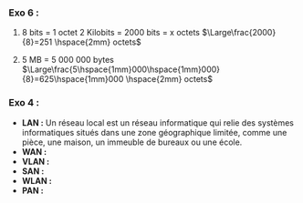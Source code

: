 

### Exo 6 :
1. 8 bits = 1 octet
	2 Kilobits = 2000 bits = x octets
	$\Large\frac{2000}{8}=251 \hspace{2mm} octets$

2. 5 MB = 5 000 000 bytes
	$\Large\frac{5\hspace{1mm}000\hspace{1mm}000}{8}=625\hspace{1mm}000 \hspace{2mm} octets$


### Exo 4 :
- **LAN :** Un réseau local est un réseau informatique qui relie des systèmes informatiques situés dans une zone géographique limitée, comme une pièce, une maison, un immeuble de bureaux ou une école.
- **WAN :** 
- **VLAN :**
- **SAN :**
- **WLAN :**
- **PAN :**